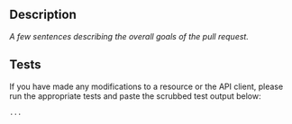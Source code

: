 ## Description
_A few sentences describing the overall goals of the pull request._

## Tests
If you have made any modifications to a resource or the API client, please run the appropriate tests
and paste the scrubbed test output below:

```shell
...
```

